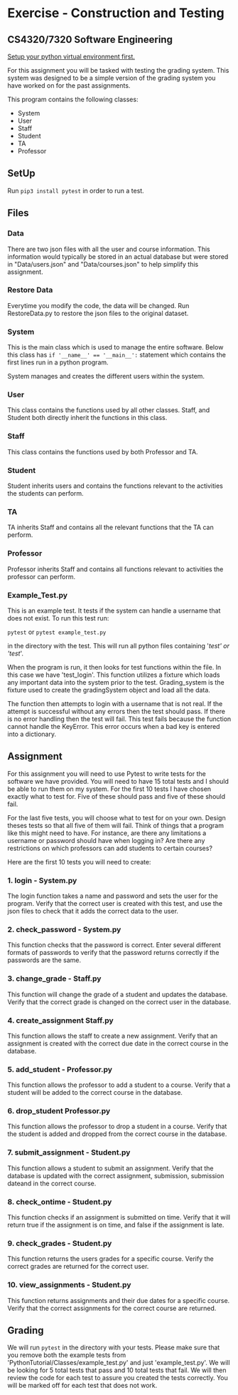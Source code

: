 # Exercise - Construction and Testing
## CS4320/7320 Software Engineering

[Setup your python virtual environment first.](./venv.md)

For this assignment you will be tasked with testing the grading system. This system was designed to be a simple version 
of the grading system you have worked on for the past assignments. 


This program contains the following classes:
- System
- User
- Staff
- Student
- TA
- Professor

## SetUp

Run `pip3 install pytest` in order to run a test.

## Files

### Data
There are two json files with all the user and course information. This information would typically be stored in an actual
database but were stored in "Data/users.json" and "Data/courses.json" to help simplify this assignment.

### Restore Data
Everytime you modify the code, the data will be changed. Run RestoreData.py to restore the json files to the original
dataset.

### System
This is the main class which is used to manage the entire software. Below this class has `if '__name__' == '__main__':` statement 
which contains the first lines run in a python program.

System manages and creates the different users within the system.

### User

This class contains the functions used by all other classes. Staff, and Student both directly inherit the functions in this class.

### Staff

This class contains the functions used by both Professor and TA.

### Student
Student inherits users and contains the functions relevant to the activities the students can perform.

### TA
TA inherits Staff and contains all the relevant functions that the TA can perform.

### Professor
Professor inherits Staff and contains all functions relevant to activities the professor can perform.

### Example_Test.py
This is an example test. It tests if the system can handle a username that does not exist. To run this test run:

`pytest` or `pytest example_test.py`

in the directory with the test. This will run all python files containing '_test' or 'test_'.

When the program is run, it then looks for test functions within the file. In this case we have 'test_login'. This
function utilizes a fixture which loads any important data into the system prior to the test. Grading_system is the
fixture used to create the gradingSystem object and load all the data.

The function then attempts to login with a username that is not real. If the attempt is successful without any errors then the test should
pass. If there is no error handling then the test will fail. This test fails because the function cannot handle the 
KeyError. This error occurs when a bad key is entered into a dictionary.

## Assignment

For this assignment you will need to use Pytest to write tests for the software we have provided. You will need to have 
15 total tests and I should be able to run them on my system. For the first 10 tests I have chosen exactly what to test
for. Five of these should pass and five of these should fail.

For the last five tests, you will choose what to test for on your own. Design theses tests so that all five of them
will fail. Think of things that a program like this might need to have. For instance, are there any limitations a 
username or password should have when logging in? Are there any restrictions on which professors can add students to 
certain courses? 

Here are the first 10 tests you will need to create:

### 1. login - System.py

The login function takes a name and password and sets the user for the program. Verify that the correct user is created
with this test, and use the json files to check that it adds the correct data to the user.

### 2. check_password - System.py

This function checks that the password is correct. Enter several different formats of passwords to verify that the 
password returns correctly if the passwords are the same.

### 3. change_grade - Staff.py

This function will change the grade of a student and updates the database. Verify that the correct grade is changed on 
the correct user in the database.

### 4. create_assignment Staff.py

This function allows the staff to create a new assignment. Verify that an assignment is created with the correct due date
in the correct course in the database.

### 5. add_student - Professor.py

This function allows the professor to add a student to a course. Verify that a student will be added to the correct course
in the database.

### 6. drop_student Professor.py

This function allows the professor to drop a student in a course. Verify that the student is added and dropped from the correct course
in the database.

### 7. submit_assignment - Student.py

This function allows a student to submit an assignment. Verify that the database is updated with the correct assignment, 
submission, submission dateand in the correct course.

### 8. check_ontime - Student.py

This function checks if an assignment is submitted on time. Verify that it will return true if the assignment is on time,
and false if the assignment is late.

### 9. check_grades - Student.py

This function returns the users grades for a specific course. Verify the correct grades are returned for the correct user.

### 10. view_assignments - Student.py

This function returns assignments and their due dates for a specific course. Verify that the correct assignments for the
correct course are returned.

## Grading 

We will run `pytest` in the directory with your tests. Please make sure that you remove both the example tests from 'PythonTutorial/Classes/example_test.py' and just 'example_test.py'. We will be looking for 5 total tests that pass and 10 total tests that fail. We will then review the code for each test to assure you created the tests correctly. You will be marked off for each test that does not work.
